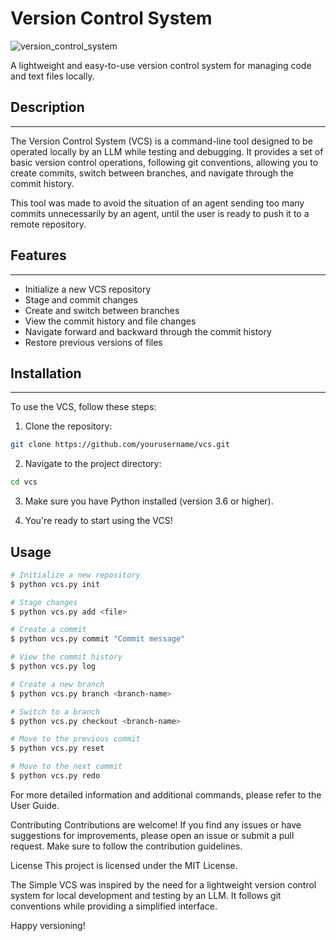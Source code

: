 # Version Control System

![version_control_system](https://github.com/mrdavtan/vcs/assets/21132073/442ecdc5-aa4c-41fb-b5de-9c41b951cf96)


A lightweight and easy-to-use version control system for managing code and text files locally.

## Description
-----------

The Version Control System (VCS) is a command-line tool designed to be operated locally by an LLM while testing and debugging. It provides a set of basic version control operations, following git conventions, allowing you to create commits, switch between branches, and navigate through the commit history.

This tool was made to avoid the situation of an agent sending too many commits unnecessarily by an agent, until the user is ready to push it to a remote repository.

## Features
--------

-   Initialize a new VCS repository
-   Stage and commit changes
-   Create and switch between branches
-   View the commit history and file changes
-   Navigate forward and backward through the commit history
-   Restore previous versions of files

## Installation
------------

To use the VCS, follow these steps:

1.  Clone the repository:
```bash
git clone https://github.com/yourusername/vcs.git
```
2. Navigate to the project directory:
```bash
cd vcs
```

3. Make sure you have Python installed (version 3.6 or higher).

4. You're ready to start using the VCS!

## Usage

```bash
# Initialize a new repository
$ python vcs.py init

# Stage changes
$ python vcs.py add <file>

# Create a commit
$ python vcs.py commit "Commit message"

# View the commit history
$ python vcs.py log

# Create a new branch
$ python vcs.py branch <branch-name>

# Switch to a branch
$ python vcs.py checkout <branch-name>

# Move to the previous commit
$ python vcs.py reset

# Move to the next commit
$ python vcs.py redo

```

For more detailed information and additional commands, please refer to the User Guide.

Contributing
Contributions are welcome! If you find any issues or have suggestions for improvements, please open an issue or submit a pull request. Make sure to follow the contribution guidelines.

License
This project is licensed under the MIT License.

The Simple VCS was inspired by the need for a lightweight version control system for local development and testing by an LLM. It follows git conventions while providing a simplified interface.

Happy versioning!

